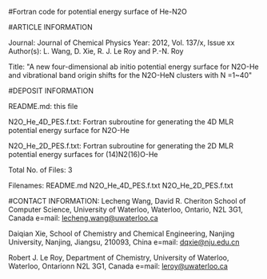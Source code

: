#Fortran code for potential energy surface of He-N2O

#ARTICLE INFORMATION 

Journal:	Journal of Chemical Physics
Year:  	2012, Vol. 137/x, Issue xx
Author(s): 	L. Wang, D. Xie, R. J. Le Roy and P.-N. Roy

Title: 
        	"A new four-dimensional ab initio potential energy surface
        	for N2O-He and vibrational band origin shifts for the
        	N2O-HeN clusters with N =1~40"

#DEPOSIT INFORMATION

README.md:                this file

N2O_He_4D_PES.f.txt:	Fortran subroutine for generating the 4D MLR 						potential energy surface for N2O-He 

N2O_He_2D_PES.f.txt:	Fortran subroutine for generating the 2D MLR 						potential energy surfaces for (14)N2(16)O-He

Total No. of Files:		3

Filenames:   			README.md  N2O_He_4D_PES.f.txt  N2O_He_2D_PES.f.txt

#CONTACT INFORMATION: 
Lecheng Wang, David R. Cheriton School of Computer Science, University of Waterloo, Waterloo, Ontario, N2L 3G1, Canada
                     e=mail:  lecheng.wang@uwaterloo.ca

Daiqian Xie, School of Chemistry and Chemical Engineering, Nanjing University, Nanjing, Jiangsu, 210093, China
                     e=mail:  dqxie@nju.edu.cn
		     
  
Robert J. Le Roy, Department of Chemistry, University of Waterloo, Waterloo, Ontarionn N2L 3G1, Canada
                     e=mail:  leroy@uwaterloo.ca
